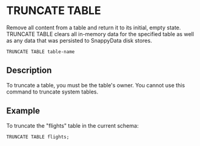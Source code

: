 # TRUNCATE TABLE

Remove all content from a table and return it to its initial, empty state. TRUNCATE TABLE clears all in-memory data for the specified table as well as any data that was persisted to SnappyData disk stores. 

``` pre
TRUNCATE TABLE table-name
```

## Description

To truncate a table, you must be the table's owner. You cannot use this command to truncate system tables.

## Example

To truncate the "flights" table in the current schema:

``` pre
TRUNCATE TABLE flights;
```


